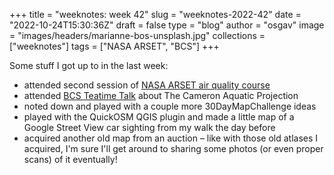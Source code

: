 
+++
title = "weeknotes: week 42"
slug = "weeknotes-2022-42"
date = "2022-10-24T15:30:36Z"
draft = false
type = "blog"
author = "osgav"
image = "images/headers/marianne-bos-unsplash.jpg"
collections = ["weeknotes"]
tags = ["NASA ARSET", "BCS"]
+++

Some stuff I got up to in the last week:

<!--more-->

- attended second session of [NASA ARSET air quality course](https://appliedsciences.nasa.gov/join-mission/training/english/arset-accessing-and-analyzing-air-quality-data-geostationary)
- attended [BCS Teatime Talk](https://www.cartography.org.uk/teatime-talks) about The Cameron Aquatic Projection
- noted down and played with a couple more 30DayMapChallenge ideas
- played with the QuickOSM QGIS plugin and made a little map of a Google Street View car sighting from my walk the day before
- acquired another old map from an auction – like with those old atlases I acquired, I'm sure I'll get around to sharing some photos (or even proper scans) of it eventually!
